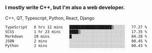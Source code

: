 <h3>I mostly write C++, but I'm also a web developer.</h3>
<p>C++, QT, Typescript, Python, React, Django</p>

<!--START_SECTION:waka-->

```txt
TypeScript   6 hrs 12 mins   ███████████████████▒░░░░░   77.27 %
SCSS         1 hr 23 mins    ████▒░░░░░░░░░░░░░░░░░░░░   17.35 %
Markdown     20 mins         █░░░░░░░░░░░░░░░░░░░░░░░░   04.28 %
JSON         2 mins          ░░░░░░░░░░░░░░░░░░░░░░░░░   00.45 %
Python       2 mins          ░░░░░░░░░░░░░░░░░░░░░░░░░   00.43 %
```

<!--END_SECTION:waka-->
